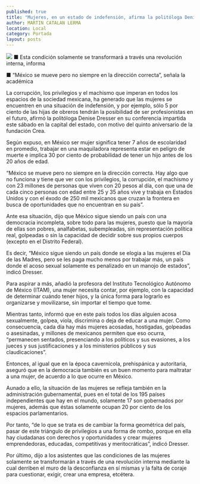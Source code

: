 ```yaml
---
published: true
title: "Mujeres, en un estado de indefensión, afirma la politóloga Denise Dresser"
author: MARTIN CATALAN LERMA
location: Local
category: Portada
layout: posts
---
```


![](http://i.imgur.com/WGnEjxum.jpg)
■ Esta condición solamente se transformará a través una revolución interna, informa

■ “México se mueve pero no siempre en la dirección correcta”, señala la académica

La corrupción, los privilegios y el machismo que imperan en todos los espacios de la sociedad mexicana, ha generado que las mujeres se encuentren en una situación de indefensión, y por ejemplo, sólo 5 por ciento de las hijas de obreros tendrán la posibilidad de ser profesionistas en el futuro, afirmó la politóloga Denise Dresser en su conferencia impartida este sábado en la capital del estado, con motivo del quinto aniversario de la fundación Crea.

Según expuso, en México ser mujer significa tener 7 años de escolaridad en promedio, trabajar en una maquiladora representa estar en peligro de muerte e implica 30 por ciento de probabilidad de tener un hijo antes de los 20 años de edad.

“México se mueve pero no siempre en la dirección correcta. Hay algo que no funciona y tiene que ver con los privilegios, la corrupción, el machismo y con 23 millones de personas que viven con 20 pesos al día, con que una de cada cinco personas con edad entre 25 y 35 años vive y trabaja en Estados Unidos y con el éxodo de 250 mil mexicanos que cruzan la frontera en busca de oportunidades que no encuentran en su país”.

Ante esa situación, dijo que México sigue siendo un país con una democracia incompleta, sobre todo para las mujeres, puesto que la mayoría de ellas son pobres, analfabetas, subempleadas, sin representación política real, golpeadas o sin la capacidad de decidir sobre sus propios cuerpos (excepto en el Distrito Federal).

Es decir, “México sigue siendo un país donde se elogia a las mujeres el Día de las Madres, pero se les paga mucho menos por trabajar más, un país donde el acoso sexual solamente es penalizado en un manojo de estados”, indicó Dresser.

Para aspirar a más, añadió la profesora del Instituto Tecnológico Autónomo de México (ITAM), una mujer necesita contar, por ejemplo, con la capacidad de determinar cuándo tener hijos, y la única forma para lograrlo es organizarse y movilizarse, sin importar el tiempo que tome.

Mientras tanto, informó que en este país todos los días alguien acosa sexualmente, golpea, viola, discrimina o deja de educar a una mujer. Como consecuencia, cada día hay más mujeres acosadas, hostigadas, golpeadas o asesinadas, y millones de mexicanos permiten que eso ocurra, “permanecen sentados, presenciando a los políticos y sus evasiones, a los jueces y sus justificaciones y a los ministerios públicos y sus claudicaciones”.

Entonces, al igual que en la época cavernícola, prehispánica y autoritaria, aseguró que en la democracia también es un buen momento para maltratar a una mujer, de acuerdo a lo que ocurre en México.

Aunado a ello, la situación de las mujeres se refleja también en la administración gubernamental, pues en el total de los 195 países independientes que hay en el mundo, solamente 17 son gobernados por mujeres, además que éstas solamente ocupan 20 por ciento de los espacios parlamentarios.

Por tanto, “de lo que se trata es de cambiar la forma geométrica del país, pasar de este triángulo de privilegios a una forma de rombo, porque en ella hay ciudadanas con derechos y oportunidades y crear mujeres emprendedoras, educadas, competitivas y meritocráticas”, indicó Dresser.

Por último, dijo a los asistentes que las condiciones de las mujeres solamente se transformarán a través de una revolución interna mediante la cual derriben el muro de la desconfianza en sí mismas y la falta de coraje para cuestionar, exigir, crear una empresa, etcétera.
